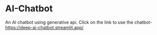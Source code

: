 # AI-Chatbot

An AI chatbot using generative api.
Click on the link to use the chatbot-
https://deep-ai-chatbot.streamlit.app/


